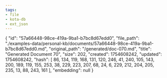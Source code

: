 ```yaml
---
tags:
- file
- kota-db
- ext_json
---
```

{
  "id": "57a66448-98ce-419a-9ba1-b7bc8d67edd0",
  "file_path": "./examples-data/personal-kb/documents/57a66448-98ce-419a-9ba1-b7bc8d67edd0.md",
  "original_path": "/generated/doc-070.md",
  "title": "Generated Document 70",
  "size": 202,
  "created": 1754608242,
  "updated": 1754608242,
  "hash": [
    86,
    134,
    119,
    168,
    131,
    120,
    246,
    41,
    240,
    105,
    143,
    200,
    189,
    119,
    155,
    253,
    38,
    229,
    223,
    207,
    68,
    24,
    6,
    229,
    212,
    204,
    205,
    235,
    13,
    88,
    243,
    161
  ],
  "embedding": null
}